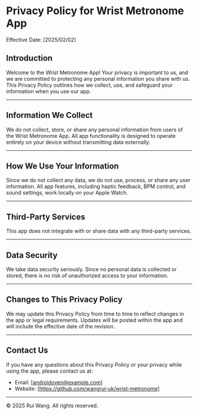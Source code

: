 # Privacy Policy for Wrist Metronome App

Effective Date: [2025/02/02]

## Introduction
Welcome to the Wrist Metronome App! Your privacy is important to us, and we are committed to protecting any personal information you share with us. This Privacy Policy outlines how we collect, use, and safeguard your information when you use our app.

---

## Information We Collect
We do not collect, store, or share any personal information from users of the Wrist Metronome App. All app functionality is designed to operate entirely on your device without transmitting data externally.

---

## How We Use Your Information
Since we do not collect any data, we do not use, process, or share any user information. All app features, including haptic feedback, BPM control, and sound settings, work locally on your Apple Watch.

---

## Third-Party Services
This app does not integrate with or share data with any third-party services.

---

## Data Security
We take data security seriously. Since no personal data is collected or stored, there is no risk of unauthorized access to your information.

---

## Changes to This Privacy Policy
We may update this Privacy Policy from time to time to reflect changes in the app or legal requirements. Updates will be posted within the app and will include the effective date of the revision.

---

## Contact Us
If you have any questions about this Privacy Policy or your privacy while using the app, please contact us at:

- Email: [androidoven@example.com]
- Website: [https://github.com/wangrui-uk/wrist-metronome]

---

© 2025 Rui Wang. All rights reserved.

